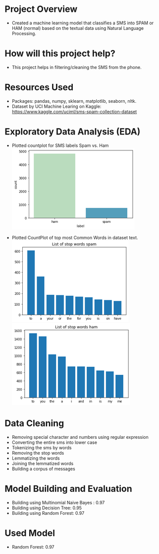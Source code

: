 # Project Overview
- Created a machine learning model that classifies a SMS into SPAM or HAM (normal) based on the textual data using Natural Language Processing.

# How will this project help?
- This project helps in filtering/cleaning the SMS from the phone.

# Resources Used
- Packages: pandas, numpy, sklearn, matplotlib, seaborn, nltk.
- Dataset by UCI Machine Learing on Kaggle: https://www.kaggle.com/uciml/sms-spam-collection-dataset

# Exploratory Data Analysis (EDA)
- Plotted countplot for SMS labels Spam vs. Ham
![count](Images/count.png)

- Plotted CountPlot of top most Common Words in dataset text.
![](Images/spam.png) ![](Images/ham.png) 

# Data Cleaning
- Removing special character and numbers using regular expression
- Converting the entire sms into lower case
- Tokenizing the sms by words
- Removing the stop words
- Lemmatizing the words
- Joining the lemmatized words
- Building a corpus of messages

# Model Building and Evaluation
- Building using Multinomial Naive Bayes : 0.97
- Building using Decision Tree:  0.95
- Building using Random Forest: 0.97

# Used Model 
- Random Forest: 0.97
